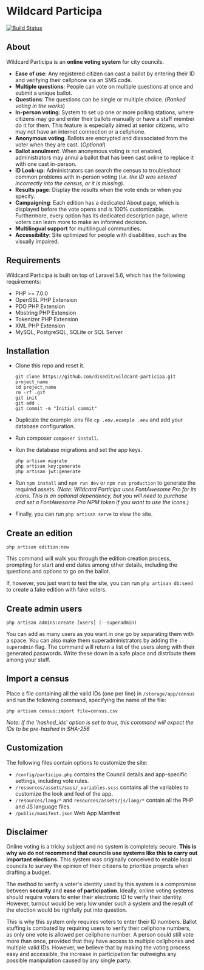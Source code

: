 # Wildcard Participa
[![Build Status](https://travis-ci.org/disedit/wildcard-participa.svg?branch=master)](https://travis-ci.org/disedit/wildcard-participa)

## About
Wildcard Participa is an __online voting system__ for city councils.

- __Ease of use__: Any registered citizen can cast a ballot by entering their ID and verifying their cellphone via an SMS code.
- __Multiple questions__: People can vote on multiple questions at once and submit a unique ballot.
- __Questions__: The questions can be single or multiple choice. (_Ranked voting in the works_)
- __In-person voting__: System to set up one or more polling stations, where citizens may go and enter their ballots manually or have a staff member do it for them. This feature is especially aimed at senior citizens, who may not have an internet connection or a cellphone.
- __Anonymous voting__. Ballots are encrypted and diassociated from the voter when they are cast. (_Optional_)
- __Ballot annulment__: When anonymous voting is not enabled, administrators may annul a ballot that has been cast online to replace it with one cast in-person.
- __ID Look-up__: Administrators can search the census to troubleshoot common problems with in-person voting (_i.e. the ID was entered incorrectly into the census, or it is missing_).
- __Results page__: Display the results when the vote ends or when you specify.
- __Campaigning__: Each edition has a dedicated About page, which is displayed before the vote opens and is 100% customizable. Furthermore, every option has its dedicated description page, where voters can learn more to make an informed decision.
- __Multilingual support__ for multilingual communities.
- __Accessibility__: Site optimized for people with disabilities, such as the visually impaired.

## Requirements
Wildcard Participa is built on top of Laravel 5.6, which has the following requirements:

- PHP >= 7.0.0
- OpenSSL PHP Extension
- PDO PHP Extension
- Mbstring PHP Extension
- Tokenizer PHP Extension
- XML PHP Extension
- MySQL, PostgreSQL, SQLite or SQL Server

## Installation
- Clone this repo and reset it.

    ```
    git clone https://github.com/disedit/wildcard-participa.git project_name
    cd project_name
    rm -rf .git
    git init
    git add .
    git commit -m "Initial commit"
    ```

- Duplicate the example .env file `cp .env.example .env` and add your database configuration.
- Run composer `composer install`.
- Run the database migrations and set the app keys.

    ```
    php artisan migrate
    php artisan key:generate
    php artisan jwt:generate
    ```

- Run `npm install` and `npm run dev` or `npm run production` to generate the required assets. _(Note: Wildcard Participa uses FontAwesome Pro for its icons. This is an optional dependency, but you will need to purchase and set a FontAwesome Pro NPM token if you want to use the icons.)_

- Finally, you can run `php artisan serve` to view the site.

## Create an edition
```
php artisan edition:new
```

This command will walk you through the edition creation process, prompting for start and end dates among other details, including the questions and options to go on the ballot.

If, however, you just want to test the site, you can run `php artisan db:seed` to create a fake edition with fake voters.

## Create admin users
```
php artisan admins:create [users] (--superadmin)
```

You can add as many users as you want in one go by separating them with a space. You can also make them superadministrators by adding the `--superadmin` flag. The command will return a list of the users along with their generated passwords. Write these down in a safe place and distribute them among your staff.

## Import a census
Place a file containing all the valid IDs (one per line) in `/storage/app/census` and run the following command, specifying the name of the file:

```
php artisan census:import file=census.csv
```

_Note: If the 'hashed_ids' option is set to true, this command will expect the IDs to be pre-hashed in SHA-256_

## Customization
The following files contain options to customize the site:
- `/config/participa.php` contains the Council details and app-specific settings, including vote rules.
- `/resources/assets/sass/_variables.scss` contains all the variables to customize the look and feel of the app.
- `/resources/lang/*` and `resources/assets/js/lang/*` contain all the PHP and JS language files.
- `/public/manifest.json` Web App Manifest

## Disclaimer
Online voting is a tricky subject and no system is completely secure. __This is why we do not recommend that councils use systems like this to carry out important elections.__ This system was originally conceived to enable local councils to survey the opinion of their citizens to prioritize projects when drafting a budget.

The method to verify a voter's identity used by this system is a compromise between __security__ and __ease of participation__. Ideally, online voting systems should require voters to enter their electronic ID to verify their identity. However, turnout would be very low under such a system and the result of the election would be righfully put into question.

This is why this system only requires voters to enter their ID numbers. Ballot stuffing is combated by requiring users to verify their cellphone numbers, as only one vote is allowed per cellphone number. A person could still vote more than once, provided that they have access to multiple cellphones and multiple valid IDs. However, we believe that by making the voting process easy and accessible, the increase in participation far outweighs any possible manipulation caused by any single party.
